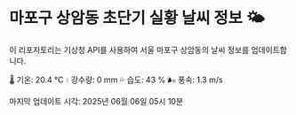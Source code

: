 
# 마포구 상암동 초단기 실황 날씨 정보 🌤️

이 리포지토리는 기상청 API를 사용하여 서울 마포구 상암동의 날씨 정보를 업데이트합니다. 

🌡️ 기온: 20.4 ℃
💧 강수량: 0 mm
💦 습도: 43 %
🌬️ 풍속: 1.3 m/s

마지막 업데이트 시각: 2025년 06월 06일 05시 10분    
